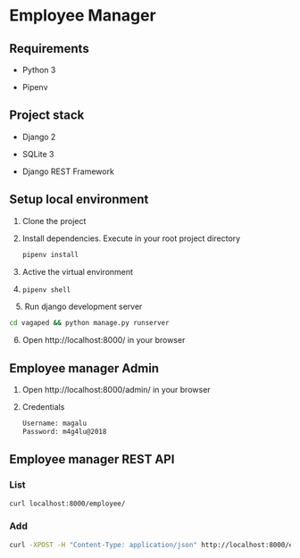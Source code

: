 # Employee Manager



## Requirements

- Python 3

- Pipenv



## Project stack

- Django 2

- SQLite 3

- Django REST Framework



## Setup local environment



1. Clone the project

2. Install dependencies. Execute in your root project directory

   ```sh
   pipenv install
   ```

3. Active the virtual environment

4. ```sh
   pipenv shell
   ```

   5. Run django development server 

```sh
cd vagaped && python manage.py runserver
```

  6. Open http://localhost:8000/ in your browser



## Employee manager Admin

1. Open http://localhost:8000/admin/ in your browser

2. Credentials

   ```sh
   Username: magalu
   Password: m4g4lu@2018
   ```



## Employee manager REST API



### List

```sh
curl localhost:8000/employee/
```

### Add

```sh
curl -XPOST -H "Content-Type: application/json" http://localhost:8000/employee/ -d'{"name": "Fulano","email": "fulano@email.com","department": {"title": "CS"}}'
```










